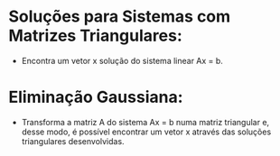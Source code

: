# Soluções para Sistemas com Matrizes Triangulares: 
 - Encontra um vetor x solução do sistema linear Ax = b.

# Eliminação Gaussiana:
 - Transforma a matriz A do sistema Ax = b numa matriz triangular e, desse modo, é possível encontrar um vetor x através das soluções triangulares desenvolvidas.

